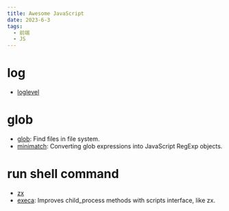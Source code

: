 ```yaml
---
title: Awesome JavaScript
date: 2023-6-3
tags:
  - 前端
  - JS
---
```


# log

- [loglevel](https://www.npmjs.com/package/loglevel)

# glob

- [glob](https://www.npmjs.com/package/glob): Find files in file system.
- [minimatch](https://www.npmjs.com/package/minimatch): Converting glob expressions into JavaScript RegExp objects.

# run shell command

- [zx](https://www.npmjs.com/package/zx)
- [execa](https://www.npmjs.com/package/execa): Improves child_process methods with scripts interface, like zx.

